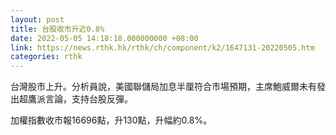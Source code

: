 ```yaml
---
layout: post
title: 台股收市升近0.8%
date: 2022-05-05 14:18:18.000000000 +08:00
link: https://news.rthk.hk/rthk/ch/component/k2/1647131-20220505.htm
categories: rthk
---
```


台灣股市上升。分析員說，美國聯儲局加息半厘符合市場預期，主席鮑威爾未有發出超鷹派言論，支持台股反彈。

加權指數收市報16696點，升130點，升幅約0.8%。
